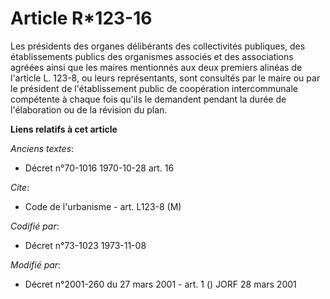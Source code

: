 # Article R*123-16

Les présidents des organes délibérants des collectivités publiques, des établissements publics des organismes associés et des
associations agréées ainsi que les maires mentionnés aux deux premiers alinéas de l'article L. 123-8, ou leurs représentants,
sont consultés par le maire ou par le président de l'établissement public de coopération intercommunale compétente à chaque
fois qu'ils le demandent pendant la durée de l'élaboration ou de la révision du plan.

**Liens relatifs à cet article**

_Anciens textes_:

  - Décret n°70-1016 1970-10-28 art. 16

_Cite_:

  - Code de l'urbanisme - art. L123-8 (M)

_Codifié par_:

  - Décret n°73-1023 1973-11-08

_Modifié par_:

  - Décret n°2001-260 du 27 mars 2001 - art. 1 () JORF 28 mars 2001
